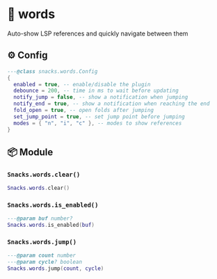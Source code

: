 # 🍿 words

Auto-show LSP references and quickly navigate between them

<!-- docgen -->

## ⚙️ Config

```lua
---@class snacks.words.Config
{
  enabled = true, -- enable/disable the plugin
  debounce = 200, -- time in ms to wait before updating
  notify_jump = false, -- show a notification when jumping
  notify_end = true, -- show a notification when reaching the end
  fold_open = true, -- open folds after jumping
  set_jump_point = true, -- set jump point before jumping
  modes = { "n", "i", "c" }, -- modes to show references
}
```

## 📦 Module

### `Snacks.words.clear()`

```lua
Snacks.words.clear()
```

### `Snacks.words.is_enabled()`

```lua
---@param buf number?
Snacks.words.is_enabled(buf)
```

### `Snacks.words.jump()`

```lua
---@param count number
---@param cycle? boolean
Snacks.words.jump(count, cycle)
```
